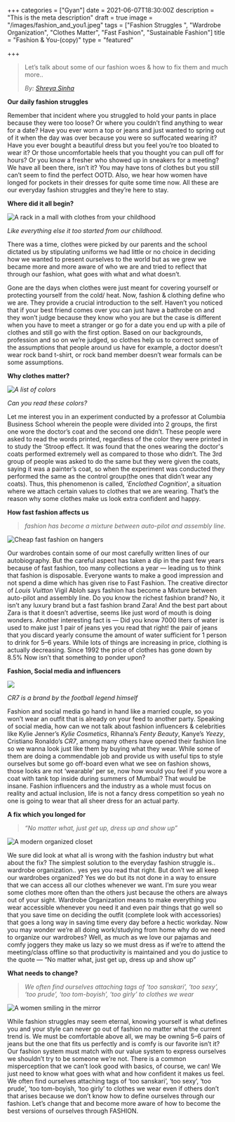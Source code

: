 +++
categories = ["Gyan"]
date = 2021-06-07T18:30:00Z
description = "This is the meta description"
draft = true
image = "/images/fashion_and_you1.jpeg"
tags = ["Fashion Struggles ", "Wardrobe Organization", "Clothes Matter", "Fast Fashion", "Sustainable Fashion"]
title = "Fashion & You-(copy)"
type = "featured"

+++
> Let’s talk about some of our fashion woes & how to fix them and much more..
>
> _By:_ [_Shreya Sinha_](https://instagram.com/xxshreyaasinhaaxx?r=nametag "Shreya")

**Our daily fashion struggles**

Remember that incident where you struggled to hold your pants in place because they were too loose? Or where you couldn’t find anything to wear for a date? Have you ever worn a top or jeans and just wanted to spring out of it when the day was over because you were so suffocated wearing it? Have you ever bought a beautiful dress but you feel you’re too bloated to wear it? Or those uncomfortable heels that you thought you can pull off for hours? Or you know a fresher who showed up in sneakers for a meeting? We have all been there, isn’t it? You may have tons of clothes but you still can’t seem to find the perfect OOTD. Also, we hear how women have longed for pockets in their dresses for quite some time now. All these are our everyday fashion struggles and they’re here to stay.

**Where did it all begin?**

![A rack in a mall with clothes from your childhood](/images/fashion_and_you2.jpeg "Like everything else it too started from our childhood")

_Like everything else it too started from our childhood._

There was a time, clothes were picked by our parents and the school dictated us by stipulating uniforms we had little or no choice in deciding how we wanted to present ourselves to the world but as we grew we became more and more aware of who we are and tried to reflect that through our fashion, what goes with what and what doesn’t.

Gone are the days when clothes were just meant for covering yourself or protecting yourself from the cold/ heat. Now, fashion & clothing define who we are. They provide a crucial introduction to the self. Haven’t you noticed that if your best friend comes over you can just have a bathrobe on and they won’t judge because they know who you are but the case is different when you have to meet a stranger or go for a date you end up with a pile of clothes and still go with the first option. Based on our backgrounds, profession and so on we’re judged, so clothes help us to correct some of the assumptions that people around us have for example, a doctor doesn’t wear rock band t-shirt, or rock band member doesn’t wear formals can be some assumptions.

**Why clothes matter?**

_![A list of colors](/images/fashion_and_you3.jpeg "Can you read these colors?")_

_Can you read these colors?_

Let me interest you in an experiment conducted by a professor at Columbia Business School wherein the people were divided into 2 groups, the first one wore the doctor’s coat and the second one didn’t. These people were asked to read the words printed, regardless of the color they were printed in to study the ‘Stroop effect. It was found that the ones wearing the doctor's coats performed extremely well as compared to those who didn’t. The 3rd group of people was asked to do the same but they were given the coats, saying it was a painter’s coat, so when the experiment was conducted they performed the same as the control group(the ones that didn’t wear any coats). Thus, this phenomenon is called, _‘Enclothed Cognition_', a situation where we attach certain values to clothes that we are wearing. That’s the reason why some clothes make us look extra confident and happy.

**How fast fashion affects us**

> _fashion has become a mixture between auto-pilot and assembly line._

![Cheap fast fashion on hangers](/images/fashion_and_you4.jpeg "Photo by Markus Spiske on Unsplash")

Our wardrobes contain some of our most carefully written lines of our autobiography. But the careful aspect has taken a dip in the past few years because of fast fashion, too many collections a year — leading us to think that fashion is disposable. Everyone wants to make a good impression and not spend a dime which has given rise to Fast Fashion. The creative director of _Louis Vuitton_ Vigil Abloh says fashion has become a Mixture between auto-pilot and assembly line. Do you know the richest fashion brand? No, it isn’t any luxury brand but a fast fashion brand Zara! And the best part about Zara is that it doesn’t advertise, seems like just word of mouth is doing wonders. Another interesting fact is — Did you know 7000 liters of water is used to make just 1 pair of jeans yes you read that right! the pair of jeans that you discard yearly consume the amount of water sufficient for 1 person to drink for 5–6 years. While lots of things are increasing in price, clothing is actually decreasing. Since 1992 the price of clothes has gone down by 8.5% Now isn’t that something to ponder upon?

**Fashion, Social media and influencers**

![](/images/fashion_and_you5.png)

_CR7 is a brand by the football legend himself_

Fashion and social media go hand in hand like a married couple, so you won’t wear an outfit that is already on your feed to another party. Speaking of social media, how can we not talk about fashion influencers & celebrities like Kylie Jenner’s _Kylie Cosmetics_, Rihanna’s _Fenty Beauty_, Kanye’s _Yeezy_, Cristiano Ronaldo’s _CR7_, among many others have opened their fashion line so we wanna look just like them by buying what they wear. While some of them are doing a commendable job and provide us with useful tips to style ourselves but some go off-board even what we see on fashion shows, those looks are not ‘wearable’ per se, now how would you feel if you wore a coat with tank top inside during summers of Mumbai? That would be insane. Fashion influencers and the industry as a whole must focus on reality and actual inclusion, life is not a fancy dress competition so yeah no one is going to wear that all sheer dress for an actual party.

**A fix which you longed for**

> _“No matter what, just get up, dress up and show up”_

![A modern organized closet](/images/fashion_and_you6.jpeg "Photo by Alexandru Acea on Unsplash")

We sure did look at what all is wrong with the fashion industry but what about the fix? The simplest solution to the everyday fashion struggle is.. wardrobe organization.. yes yes you read that right. But don’t we all keep our wardrobes organized? Yes we do but its not done in a way to ensure that we can access all our clothes whenever we want. I’m sure you wear some clothes more often than the others just because the others are always out of your sight. Wardrobe Organization means to make everything you wear accessible whenever you need it and even pair things that go well so that you save time on deciding the outfit (complete look with accessories) that goes a long way in saving time every day before a hectic workday. Now you may wonder we’re all doing work/studying from home why do we need to organize our wardrobes? Well, as much as we love our pajamas and comfy joggers they make us lazy so we must dress as if we’re to attend the meeting/class offline so that productivity is maintained and you do justice to the quote — “No matter what, just get up, dress up and show up”

**What needs to change?**

> _We often find ourselves attaching tags of ‘too sanskari’, ‘too sexy’, ‘too prude’, ‘too tom-boyish’, ‘too girly’ to clothes we wear_

![A women smiling in the mirror](/images/fashion_and_you7.jpeg "A women smiling in the mirror")

While fashion struggles may seem eternal, knowing yourself is what defines you and your style can never go out of fashion no matter what the current trend is. We must be comfortable above all, we may be owning 5–6 pairs of jeans but the one that fits us perfectly and is comfy is our favorite isn’t it? Our fashion system must match with our value system to express ourselves we shouldn’t try to be someone we’re not. There is a common misperception that we can’t look good with basics, of course, we can! We just need to know what goes with what and how confident it makes us feel. We often find ourselves attaching tags of ‘too sanskari’, ‘too sexy’, ‘too prude’, ‘too tom-boyish, ‘too girly’ to clothes we wear even if others don’t that arises because we don’t know how to define ourselves through our fashion. Let’s change that and become more aware of how to become the best versions of ourselves through FASHION.